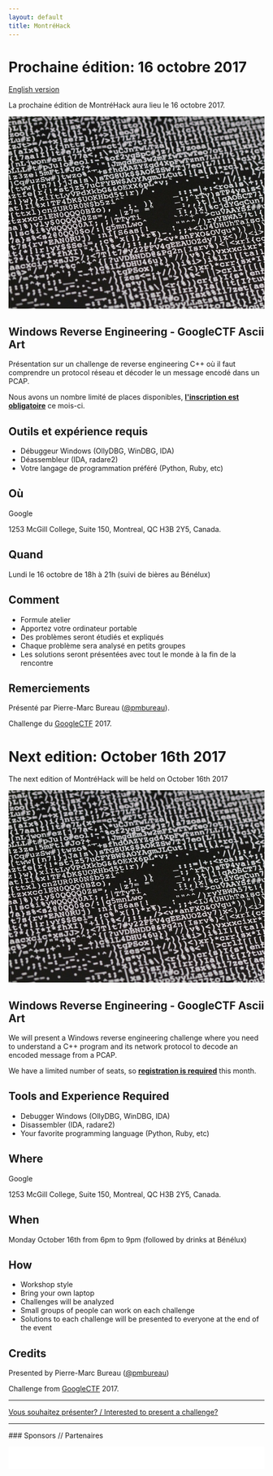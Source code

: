 ```yaml
---
layout: default
title: MontréHack
---
```


# Prochaine édition: 16 octobre 2017

[English version](#english)

La prochaine édition de MontréHack aura lieu le 16 octobre 2017.

![ASCII ART](/images/17-10_ascii_art.jpg)

## Windows Reverse Engineering - GoogleCTF Ascii Art

Présentation sur un challenge de reverse engineering C++ où il faut comprendre
un protocol réseau et décoder le un message encodé dans un PCAP.

Nous avons un nombre limité de places disponibles, [**l'inscription est
obligatoire**](https://www.eventbrite.com/e/montrehack-tickets-38286163947)
ce mois-ci.

## Outils et expérience requis

* Débuggeur Windows (OllyDBG, WinDBG, IDA)
* Déassembleur (IDA, radare2)
* Votre langage de programmation préféré (Python, Ruby, etc)

## Où

Google

1253 McGill College, Suite 150, Montreal, QC H3B 2Y5, Canada.

## Quand

Lundi le 16 octobre de 18h à 21h (suivi de bières au Bénélux)

## Comment

* Formule atelier
* Apportez votre ordinateur portable
* Des problèmes seront étudiés et expliqués
* Chaque problème sera analysé en petits groupes
* Les solutions seront présentées avec tout le monde à la fin de la rencontre

## Remerciements

Présenté par Pierre-Marc Bureau ([@pmbureau](https://twitter.com/pmbureau)).

Challenge du [GoogleCTF](https://capturetheflag.withgoogle.com/) 2017.

<a id="english"></a>

# Next edition: October 16th 2017

The next edition of MontréHack will be held on October 16th 2017

![ASCII ART](/images/17-10_ascii_art.jpg)

## Windows Reverse Engineering - GoogleCTF Ascii Art

We will present a Windows reverse engineering challenge where you need to
understand a C++ program and its network protocol to decode an encoded message
from a PCAP.

We have a limited number of seats, so [**registration is
required**](https://www.eventbrite.com/e/montrehack-tickets-38286163947)
this month.

## Tools and Experience Required

* Debugger Windows (OllyDBG, WinDBG, IDA)
* Disassembler (IDA, radare2)
* Your favorite programming language (Python, Ruby, etc)

## Where

Google

1253 McGill College, Suite 150, Montreal, QC H3B 2Y5, Canada.

## When

Monday October 16th from 6pm to 9pm (followed by drinks at Bénélux)

## How

* Workshop style
* Bring your own laptop
* Challenges will be analyzed
* Small groups of people can work on each challenge
* Solutions to each challenge will be presented to everyone at the end of the event

## Credits

Presented by Pierre-Marc Bureau ([@pmbureau](https://twitter.com/pmbureau))

Challenge from [GoogleCTF](https://capturetheflag.withgoogle.com/) 2017.

<hr/>

[Vous souhaitez présenter? / Interested to present a challenge?](https://github.com/montrehack/montrehack.github.com/wiki/Present-at-Montrehack)

<hr/>
### Sponsors // Partenaires

[![Brasserie Benelux](/images/benelux.png)](http://brasseriebenelux.com/)
